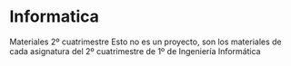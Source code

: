 # Informatica
Materiales 2º cuatrimestre
Esto no es un proyecto, son los materiales de cada asignatura del 2º cuatrimestre de 1º de Ingeniería Informática
